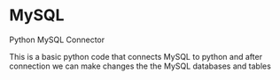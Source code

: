 # MySQL
Python MySQL Connector

This is a basic python code that connects MySQL to python and after connection we can make changes the the MySQL databases and tables
